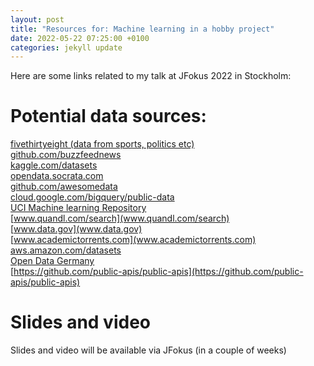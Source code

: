 ```yaml
---
layout: post
title: "Resources for: Machine learning in a hobby project"
date: 2022-05-22 07:25:00 +0100
categories: jekyll update
---
```


Here are some links related to my talk at JFokus 2022 in Stockholm:<br>

# Potential data sources:<br>
[fivethirtyeight (data from sports, politics etc)]([data.fivethirtyeight.com)<br>
[github.com/buzzfeednews](github.com/buzzfeednews)<br>
[kaggle.com/datasets](kaggle.com/datasets)<br>
[opendata.socrata.com](opendata.socrata.com)<br>
[github.com/awesomedata](github.com/awesomedata)<br>
[cloud.google.com/bigquery/public-data](cloud.google.com/bigquery/public-data)<br>
[UCI Machine learning Repository](archive.ics.uci.edu/ml/index.php)<br>
[www.quandl.com/search](www.quandl.com/search)<br>
[www.data.gov](www.data.gov)<br>
[www.academictorrents.com](www.academictorrents.com)<br>
[aws.amazon.com/datasets](aws.amazon.com/datasets)<br>
[Open Data Germany](https://www.govdata.de/)<br>
[https://github.com/public-apis/public-apis](https://github.com/public-apis/public-apis)<br>

# Slides and video
Slides and video will be available via JFokus (in a couple of weeks)
